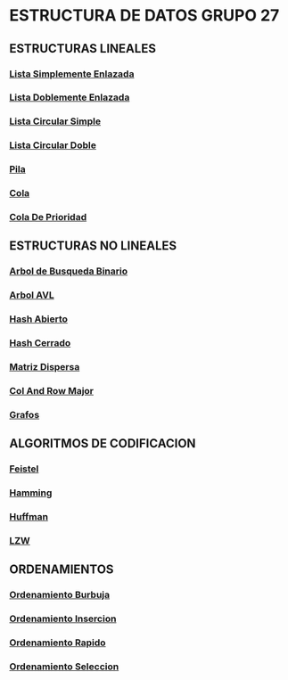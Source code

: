 # ESTRUCTURA DE DATOS GRUPO 27

##  ESTRUCTURAS LINEALES
### [Lista Simplemente Enlazada](https://tytusdb.github.io/tytusds/20211SVAC/G27/Lineal_Structures/simple_list.html)
### [Lista Doblemente Enlazada](https://tytusdb.github.io/tytusds/20211SVAC/G27/Lineal_Structures/double_list.html)
### [Lista Circular Simple](https://tytusdb.github.io/tytusds/20211SVAC/G27/Lineal_Structures/ListaCircularSimple.html)
### [Lista Circular Doble](https://tytusdb.github.io/tytusds/20211SVAC/G27/Lineal_Structures/ListaCirDoble.html)
### [Pila](https://tytusdb.github.io/tytusds/20211SVAC/G27/Lineal_Structures/Pila.html)
### [Cola](https://tytusdb.github.io/tytusds/20211SVAC/G27/Lineal_Structures/Cola.html)
### [Cola De Prioridad](https://tytusdb.github.io/tytusds/20211SVAC/G27/Lineal_Structures/ColaP.html)

## ESTRUCTURAS NO LINEALES
### [Arbol de Busqueda Binario](https://tytusdb.github.io/tytusds/20211SVAC/G27/Arboles/BST.html)
### [Arbol AVL](https://tytusdb.github.io/tytusds/20211SVAC/G27/Arboles/AVL.html)
### [Hash Abierto](https://tytusdb.github.io/tytusds/20211SVAC/G27/No_Lineales/hash_abierto.html)
### [Hash Cerrado](https://tytusdb.github.io/tytusds/20211SVAC/G27/No_Lineales/hash_cerrado.html)
### [Matriz Dispersa](https://tytusdb.github.io/tytusds/20211SVAC/G27/No_Lineales/matriz_dispersa.html)
### [Col And Row Major](https://tytusdb.github.io/tytusds/20211SVAC/G27/No_Lineales/row_col_major.html)
### [Grafos](https://tytusdb.github.io/tytusds/20211SVAC/G27/No_Lineales/Grafos.html)

## ALGORITMOS DE CODIFICACION
### [Feistel](https://tytusdb.github.io/tytusds/20211SVAC/G27/Codificacion/Feistel.html)
### [Hamming](https://tytusdb.github.io/tytusds/20211SVAC/G27/Codificacion/Hamming.html)
### [Huffman](https://tytusdb.github.io/tytusds/20211SVAC/G27/Codificacion/Huffman.html)
### [LZW](https://tytusdb.github.io/tytusds/20211SVAC/G27/Codificacion/LZW.html)

## ORDENAMIENTOS
### [Ordenamiento Burbuja](https://tytusdb.github.io/tytusds/20211SVAC/G27/ordenamientos/bubleSort.html)
### [Ordenamiento Insercion](https://tytusdb.github.io/tytusds/20211SVAC/G27/ordenamientos/insertionSort.html)
### [Ordenamiento Rapido](https://tytusdb.github.io/tytusds/20211SVAC/G27/ordenamientos/Rapido.html)
### [Ordenamiento Seleccion](https://tytusdb.github.io/tytusds/20211SVAC/G27/ordenamientos/Seleccion.html)
